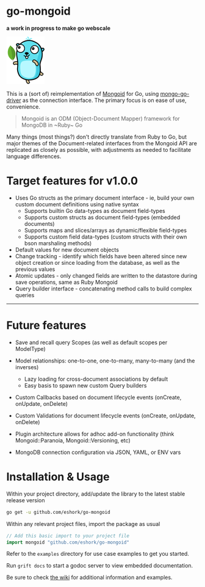 # go-mongoid

**a work in progress to make go webscale**


![alt text](etc/assets/go-mongoid-100.png "Mongoid for Go")

This is a (sort of) reimplementation of [Mongoid](https://github.com/mongodb/mongoid) for Go, using [mongo-go-driver](https://github.com/mongodb/mongo-go-driver) as the connection interface. The primary focus is on ease of use, convenience.

> Mongoid is an ODM (Object-Document Mapper) framework for MongoDB in ~Ruby~ Go

Many things (most things?) don't directly translate from Ruby to Go, but major themes of the Document-related interfaces from the Mongoid API are replicated as closely as possible, with adjustments as needed to facilitate language differences.

# Target features for v1.0.0

- Uses Go structs as the primary document interface - ie, build your own custom document definitions using native syntax
  - Supports builtin Go data-types as document field-types
  - Supports custom structs as document field-types (embedded documents)
  - Supports maps and slices/arrays as dynamic/flexible field-types
  - Supports custom field data-types (custom structs with their own bson marshaling methods)
- Default values for new document objects
- Change tracking - identify which fields have been altered since new object creation or since loading from the database, as well as the previous values
- Atomic updates - only changed fields are written to the datastore during save operations, same as Ruby Mongoid
- Query builder interface - concatenating method calls to build complex queries

---
# Future features
- Save and recall query Scopes (as well as default scopes per ModelType)

- Model relationships: one-to-one, one-to-many, many-to-many (and the inverses)
  - Lazy loading for cross-document associations by default
  - Easy basis to spawn new custom Query builders

- Custom Callbacks based on document lifecycle events (onCreate, onUpdate, onDelete)

- Custom Validations for document lifecycle events (onCreate, onUpdate, onDelete)

- Plugin architecture allows for adhoc add-on functionality (think Mongoid::Paranoia, Mongoid::Versioning, etc)

- MongoDB connection configuration via JSON, YAML, or ENV vars


# Installation & Usage

Within your project directory, add/update the library to the latest stable release version

```bash
go get -u github.com/eshork/go-mongoid
```

Within any relevant project files, import the package as usual
```go
// Add this basic import to your project file
import mongoid "github.com/eshork/go-mongoid"
```

Refer to the `examples` directory for use case examples to get you started.

Run `grift docs` to start a godoc server to view embedded documentation.

Be sure to check [the wiki](https://github.com/eshork/go-mongoid/wiki) for additional information and examples.
